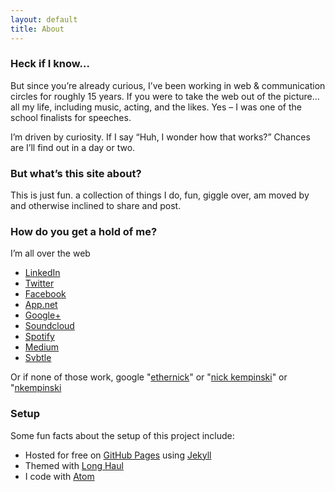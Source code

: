 ```yaml
---
layout: default
title: About
---
```


### Heck if I know…

But since you’re already curious, I’ve been working in web & communication circles for roughly 15 years. If you were to take the web out of the picture… all my life, including music, acting, and the likes. Yes – I was one of the school finalists for speeches.

I’m driven by curiosity. If I say “Huh, I wonder how that works?” Chances are I’ll find out in a day or two.

### But what’s this site about?

This is just fun. a collection of things I do, fun, giggle over, am moved by and otherwise inclined to share and post.

### How do you get a hold of me?

I’m all over the web

 - [LinkedIn](http://www.linkedin.com/in/nkempinski)
 - [Twitter](https://twitter.com/ethernick)
 - [Facebook](https://www.facebook.com/nkempinski)
 - [App.net](https://alpha.app.net/ethernick)
 - [Google+](https://plus.google.com/+NickKempinski)
 - [Soundcloud](https://soundcloud.com/ethernick)
 - [Spotify](https://open.spotify.com/user/ethernick)
 - [Medium](https://medium.com/@ethernick)
 - [Svbtle](https://ethernick.svbtle.com/)

Or if none of those work,&nbsp;google "[ethernick](https://www.google.ca/search?q=ethernick)" or "[nick kempinski](https://www.google.ca/search?q=%22nick+kempinski)" or "[nkempinski](https://www.google.ca/search?q=nkempinski)

### Setup

Some fun facts about the setup of this project include:

* Hosted for free on [GitHub Pages](https://pages.github.com) using [Jekyll](http://jekyllrb.com)
* Themed with [Long Haul](https://github.com/brianmaierjr/long-haul)
* I code with [Atom](http://atom.io)
